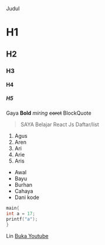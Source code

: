 Judul
# H1
## H2
### H3
#### H4
##### H5
Gaya 
**Bold**
*miring*
~~coret~~
BlockQuote
> SAYA Belajar React Js
Daftar/list
1. Agus
2. Aren
3. Ari
4. Arie
5. Aris
- Awal
- Bayu
- Burhan
- Cahaya
- Dani
kode
```cpp
main{
int a = 17;     
printf("a");
}
```
Lin
[Buka Youtube](https://youtube.com)